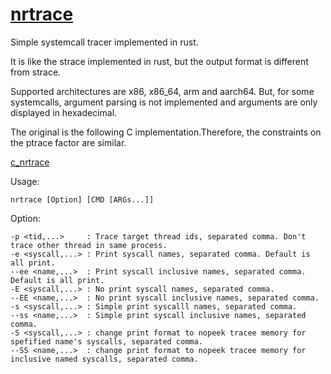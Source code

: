 # [nrtrace](https://github.com/drab-l/rust_nrtrace)
Simple systemcall tracer implemented in rust.

It is like the strace implemented in rust, but the output format is different from strace.

Supported architectures are x86, x86_64, arm and aarch64. But, for some systemcalls, argument parsing is not implemented and arguments are only displayed in hexadecimal.

The original is the following C implementation.Therefore, the constraints on the ptrace factor are similar.

[c_nrtrace](https://github.com/drab-l/c_nrtrace)

Usage:

    nrtrace [Option] [CMD [ARGs...]]

Option:

    -p <tid,...>     : Trace target thread ids, separated comma. Don't trace other thread in same process.
    -e <syscall,...> : Print syscall names, separated comma. Default is all print.
    --ee <name,...>  : Print syscall inclusive names, separated comma. Default is all print.
    -E <syscall,...> : No print syscall names, separated comma.
    --EE <name,...>  : No print syscall inclusive names, separated comma.
    -s <syscall,...> : Simple print syscalll names, separated comma.
    --ss <name,...>  : Simple print syscall inclusive names, separated comma.
    -S <syscall,...> : change print format to nopeek tracee memory for spefified name's syscalls, separated comma.
    --SS <name,...>  : change print format to nopeek tracee memory for inclusive named syscalls, separated comma.
